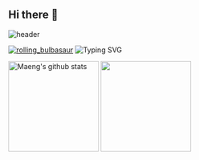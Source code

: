 ## Hi there 👋

<!--
**maeng99/maeng99** is a ✨ _special_ ✨ repository because its `README.md` (this file) appears on your GitHub profile.

Here are some ideas to get you started:

- 🔭 I’m currently working on ...
- 🌱 I’m currently learning ...
- 👯 I’m looking to collaborate on ...
- 🤔 I’m looking for help with ...
- 💬 Ask me about ...
- 📫 How to reach me: ...
- 😄 Pronouns: ...
- ⚡ Fun fact: ...
-->

![header](https://capsule-render.vercel.app/api?type=Waving&color=timeGradient&height=230&section=header&text=MaengUihyeon&fontAlign=68&fontAlignY=36&desc=AI_Developer&descAlign=88.5&descAlignY=50&animation=twinkling)

[![rolling_bulbasaur](https://emoji.gg/assets/emoji/2397-rolling-bulbasaur.gif)](https://emoji.gg/emoji/2397-rolling-bulbasaur) ![Typing SVG](https://readme-typing-svg.herokuapp.com/?lines=&nbsp;&nbsp;Hello+There!👋;&nbsp;&nbsp;Welcome+To+My+Github✨&height=100&size=32&color=1cff54&weight=bold)

<a href="https://github.com/maeng99"><img align="center" style="height:180px" src="https://github-readme-stats.vercel.app/api?username=maeng99&show_icons=true&include_all_commits=true&hide_border=true&bg_color=30,7F7FD5,86A8E7,91eae4&title_color=fff&text_color=fff" alt="Maeng's github stats" /></a>
<a href="https://github.com/maeng99"><img align="center" style="height:180px" src="https://github-readme-stats.vercel.app/api/top-langs/?username=Maeng&layout=compact&hide_border=true&bg_color=30,91eae4,86A8E7&title_color=fff&text_color=fff" /></a> 
